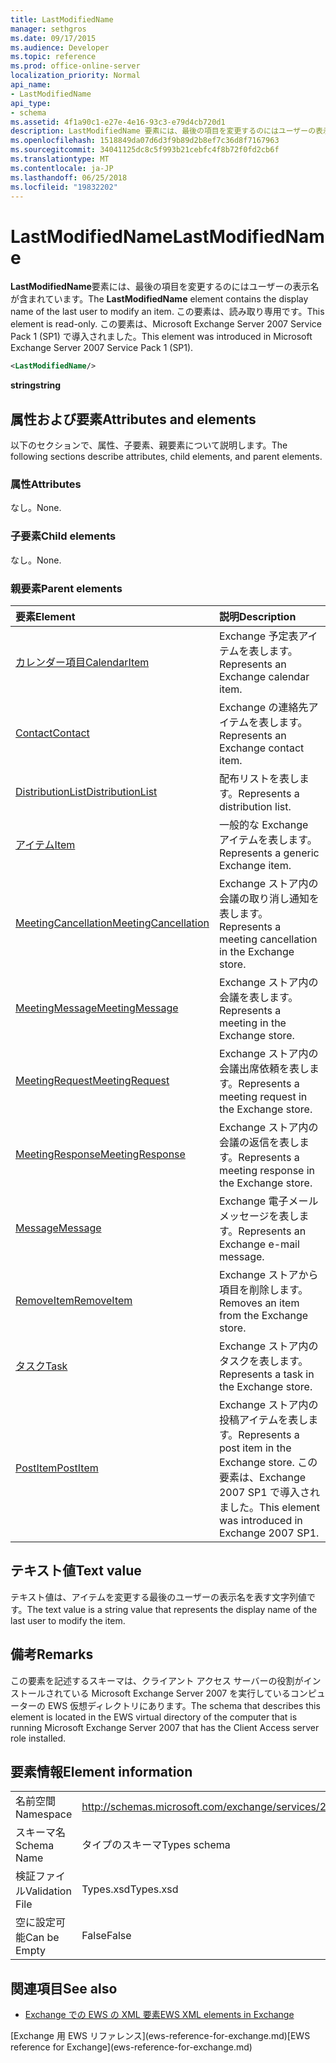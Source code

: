 ```yaml
---
title: LastModifiedName
manager: sethgros
ms.date: 09/17/2015
ms.audience: Developer
ms.topic: reference
ms.prod: office-online-server
localization_priority: Normal
api_name:
- LastModifiedName
api_type:
- schema
ms.assetid: 4f1a90c1-e27e-4e16-93c3-e79d4cb720d1
description: LastModifiedName 要素には、最後の項目を変更するのにはユーザーの表示名が含まれています。 この要素は、読み取り専用です。 この要素は、Microsoft Exchange Server 2007 Service Pack 1 (SP1) で導入されました。
ms.openlocfilehash: 1518849da07d6d3f9b89d2b8ef7c36d8f7167963
ms.sourcegitcommit: 34041125dc8c5f993b21cebfc4f8b72f0fd2cb6f
ms.translationtype: MT
ms.contentlocale: ja-JP
ms.lasthandoff: 06/25/2018
ms.locfileid: "19832202"
---
```

# <a name="lastmodifiedname"></a><span data-ttu-id="2a4ea-105">LastModifiedName</span><span class="sxs-lookup"><span data-stu-id="2a4ea-105">LastModifiedName</span></span>

<span data-ttu-id="2a4ea-106">**LastModifiedName**要素には、最後の項目を変更するのにはユーザーの表示名が含まれています。</span><span class="sxs-lookup"><span data-stu-id="2a4ea-106">The **LastModifiedName** element contains the display name of the last user to modify an item.</span></span> <span data-ttu-id="2a4ea-107">この要素は、読み取り専用です。</span><span class="sxs-lookup"><span data-stu-id="2a4ea-107">This element is read-only.</span></span> <span data-ttu-id="2a4ea-108">この要素は、Microsoft Exchange Server 2007 Service Pack 1 (SP1) で導入されました。</span><span class="sxs-lookup"><span data-stu-id="2a4ea-108">This element was introduced in Microsoft Exchange Server 2007 Service Pack 1 (SP1).</span></span> 
  
```xml
<LastModifiedName/>
```

 <span data-ttu-id="2a4ea-109">**string**</span><span class="sxs-lookup"><span data-stu-id="2a4ea-109">**string**</span></span>
## <a name="attributes-and-elements"></a><span data-ttu-id="2a4ea-110">属性および要素</span><span class="sxs-lookup"><span data-stu-id="2a4ea-110">Attributes and elements</span></span>

<span data-ttu-id="2a4ea-111">以下のセクションで、属性、子要素、親要素について説明します。</span><span class="sxs-lookup"><span data-stu-id="2a4ea-111">The following sections describe attributes, child elements, and parent elements.</span></span>
  
### <a name="attributes"></a><span data-ttu-id="2a4ea-112">属性</span><span class="sxs-lookup"><span data-stu-id="2a4ea-112">Attributes</span></span>

<span data-ttu-id="2a4ea-113">なし。</span><span class="sxs-lookup"><span data-stu-id="2a4ea-113">None.</span></span>
  
### <a name="child-elements"></a><span data-ttu-id="2a4ea-114">子要素</span><span class="sxs-lookup"><span data-stu-id="2a4ea-114">Child elements</span></span>

<span data-ttu-id="2a4ea-115">なし。</span><span class="sxs-lookup"><span data-stu-id="2a4ea-115">None.</span></span>
  
### <a name="parent-elements"></a><span data-ttu-id="2a4ea-116">親要素</span><span class="sxs-lookup"><span data-stu-id="2a4ea-116">Parent elements</span></span>

|<span data-ttu-id="2a4ea-117">**要素**</span><span class="sxs-lookup"><span data-stu-id="2a4ea-117">**Element**</span></span>|<span data-ttu-id="2a4ea-118">**説明**</span><span class="sxs-lookup"><span data-stu-id="2a4ea-118">**Description**</span></span>|
|:-----|:-----|
|[<span data-ttu-id="2a4ea-119">カレンダー項目</span><span class="sxs-lookup"><span data-stu-id="2a4ea-119">CalendarItem</span></span>](calendaritem.md) <br/> |<span data-ttu-id="2a4ea-120">Exchange 予定表アイテムを表します。</span><span class="sxs-lookup"><span data-stu-id="2a4ea-120">Represents an Exchange calendar item.</span></span>  <br/> |
|[<span data-ttu-id="2a4ea-121">Contact</span><span class="sxs-lookup"><span data-stu-id="2a4ea-121">Contact</span></span>](contact.md) <br/> |<span data-ttu-id="2a4ea-122">Exchange の連絡先アイテムを表します。</span><span class="sxs-lookup"><span data-stu-id="2a4ea-122">Represents an Exchange contact item.</span></span>  <br/> |
|[<span data-ttu-id="2a4ea-123">DistributionList</span><span class="sxs-lookup"><span data-stu-id="2a4ea-123">DistributionList</span></span>](distributionlist.md) <br/> |<span data-ttu-id="2a4ea-124">配布リストを表します。</span><span class="sxs-lookup"><span data-stu-id="2a4ea-124">Represents a distribution list.</span></span>  <br/> |
|[<span data-ttu-id="2a4ea-125">アイテム</span><span class="sxs-lookup"><span data-stu-id="2a4ea-125">Item</span></span>](item.md) <br/> |<span data-ttu-id="2a4ea-126">一般的な Exchange アイテムを表します。</span><span class="sxs-lookup"><span data-stu-id="2a4ea-126">Represents a generic Exchange item.</span></span>  <br/> |
|[<span data-ttu-id="2a4ea-127">MeetingCancellation</span><span class="sxs-lookup"><span data-stu-id="2a4ea-127">MeetingCancellation</span></span>](meetingcancellation.md) <br/> |<span data-ttu-id="2a4ea-128">Exchange ストア内の会議の取り消し通知を表します。</span><span class="sxs-lookup"><span data-stu-id="2a4ea-128">Represents a meeting cancellation in the Exchange store.</span></span>  <br/> |
|[<span data-ttu-id="2a4ea-129">MeetingMessage</span><span class="sxs-lookup"><span data-stu-id="2a4ea-129">MeetingMessage</span></span>](meetingmessage.md) <br/> |<span data-ttu-id="2a4ea-130">Exchange ストア内の会議を表します。</span><span class="sxs-lookup"><span data-stu-id="2a4ea-130">Represents a meeting in the Exchange store.</span></span>  <br/> |
|[<span data-ttu-id="2a4ea-131">MeetingRequest</span><span class="sxs-lookup"><span data-stu-id="2a4ea-131">MeetingRequest</span></span>](meetingrequest.md) <br/> |<span data-ttu-id="2a4ea-132">Exchange ストア内の会議出席依頼を表します。</span><span class="sxs-lookup"><span data-stu-id="2a4ea-132">Represents a meeting request in the Exchange store.</span></span>  <br/> |
|[<span data-ttu-id="2a4ea-133">MeetingResponse</span><span class="sxs-lookup"><span data-stu-id="2a4ea-133">MeetingResponse</span></span>](meetingresponse.md) <br/> |<span data-ttu-id="2a4ea-134">Exchange ストア内の会議の返信を表します。</span><span class="sxs-lookup"><span data-stu-id="2a4ea-134">Represents a meeting response in the Exchange store.</span></span>  <br/> |
|[<span data-ttu-id="2a4ea-135">Message</span><span class="sxs-lookup"><span data-stu-id="2a4ea-135">Message</span></span>](message-ex15websvcsotherref.md) <br/> |<span data-ttu-id="2a4ea-136">Exchange 電子メール メッセージを表します。</span><span class="sxs-lookup"><span data-stu-id="2a4ea-136">Represents an Exchange e-mail message.</span></span>  <br/> |
|[<span data-ttu-id="2a4ea-137">RemoveItem</span><span class="sxs-lookup"><span data-stu-id="2a4ea-137">RemoveItem</span></span>](removeitem.md) <br/> |<span data-ttu-id="2a4ea-138">Exchange ストアから項目を削除します。</span><span class="sxs-lookup"><span data-stu-id="2a4ea-138">Removes an item from the Exchange store.</span></span>  <br/> |
|[<span data-ttu-id="2a4ea-139">タスク</span><span class="sxs-lookup"><span data-stu-id="2a4ea-139">Task</span></span>](task.md) <br/> |<span data-ttu-id="2a4ea-140">Exchange ストア内のタスクを表します。</span><span class="sxs-lookup"><span data-stu-id="2a4ea-140">Represents a task in the Exchange store.</span></span>  <br/> |
|[<span data-ttu-id="2a4ea-141">PostItem</span><span class="sxs-lookup"><span data-stu-id="2a4ea-141">PostItem</span></span>](postitem.md) <br/> |<span data-ttu-id="2a4ea-142">Exchange ストア内の投稿アイテムを表します。</span><span class="sxs-lookup"><span data-stu-id="2a4ea-142">Represents a post item in the Exchange store.</span></span> <span data-ttu-id="2a4ea-143">この要素は、Exchange 2007 SP1 で導入されました。</span><span class="sxs-lookup"><span data-stu-id="2a4ea-143">This element was introduced in Exchange 2007 SP1.</span></span>  <br/> |
   
## <a name="text-value"></a><span data-ttu-id="2a4ea-144">テキスト値</span><span class="sxs-lookup"><span data-stu-id="2a4ea-144">Text value</span></span>

<span data-ttu-id="2a4ea-145">テキスト値は、アイテムを変更する最後のユーザーの表示名を表す文字列値です。</span><span class="sxs-lookup"><span data-stu-id="2a4ea-145">The text value is a string value that represents the display name of the last user to modify the item.</span></span>
  
## <a name="remarks"></a><span data-ttu-id="2a4ea-146">備考</span><span class="sxs-lookup"><span data-stu-id="2a4ea-146">Remarks</span></span>

<span data-ttu-id="2a4ea-147">この要素を記述するスキーマは、クライアント アクセス サーバーの役割がインストールされている Microsoft Exchange Server 2007 を実行しているコンピューターの EWS 仮想ディレクトリにあります。</span><span class="sxs-lookup"><span data-stu-id="2a4ea-147">The schema that describes this element is located in the EWS virtual directory of the computer that is running Microsoft Exchange Server 2007 that has the Client Access server role installed.</span></span>
  
## <a name="element-information"></a><span data-ttu-id="2a4ea-148">要素情報</span><span class="sxs-lookup"><span data-stu-id="2a4ea-148">Element information</span></span>

|||
|:-----|:-----|
|<span data-ttu-id="2a4ea-149">名前空間</span><span class="sxs-lookup"><span data-stu-id="2a4ea-149">Namespace</span></span>  <br/> |http://schemas.microsoft.com/exchange/services/2006/types  <br/> |
|<span data-ttu-id="2a4ea-150">スキーマ名</span><span class="sxs-lookup"><span data-stu-id="2a4ea-150">Schema Name</span></span>  <br/> |<span data-ttu-id="2a4ea-151">タイプのスキーマ</span><span class="sxs-lookup"><span data-stu-id="2a4ea-151">Types schema</span></span>  <br/> |
|<span data-ttu-id="2a4ea-152">検証ファイル</span><span class="sxs-lookup"><span data-stu-id="2a4ea-152">Validation File</span></span>  <br/> |<span data-ttu-id="2a4ea-153">Types.xsd</span><span class="sxs-lookup"><span data-stu-id="2a4ea-153">Types.xsd</span></span>  <br/> |
|<span data-ttu-id="2a4ea-154">空に設定可能</span><span class="sxs-lookup"><span data-stu-id="2a4ea-154">Can be Empty</span></span>  <br/> |<span data-ttu-id="2a4ea-155">False</span><span class="sxs-lookup"><span data-stu-id="2a4ea-155">False</span></span>  <br/> |
   
## <a name="see-also"></a><span data-ttu-id="2a4ea-156">関連項目</span><span class="sxs-lookup"><span data-stu-id="2a4ea-156">See also</span></span>



- [<span data-ttu-id="2a4ea-157">Exchange での EWS の XML 要素</span><span class="sxs-lookup"><span data-stu-id="2a4ea-157">EWS XML elements in Exchange</span></span>](ews-xml-elements-in-exchange.md)
  
<span data-ttu-id="2a4ea-158">
  [Exchange 用 EWS リファレンス](ews-reference-for-exchange.md)</span><span class="sxs-lookup"><span data-stu-id="2a4ea-158">[EWS reference for Exchange](ews-reference-for-exchange.md)</span></span>

